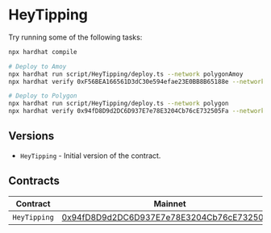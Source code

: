 # HeyTipping

Try running some of the following tasks:

```sh
npx hardhat compile

# Deploy to Amoy
npx hardhat run script/HeyTipping/deploy.ts --network polygonAmoy
npx hardhat verify 0xF56BEA166561D3dC30e594efae23E0BB8B65188e --network polygonAmoy

# Deploy to Polygon
npx hardhat run script/HeyTipping/deploy.ts --network polygon
npx hardhat verify 0x94fD8D9d2DC6D937E7e78E3204Cb76cE732505Fa --network polygon
```

## Versions

- `HeyTipping` - Initial version of the contract.

## Contracts

| Contract     | Mainnet                                                                                                                      | Amoy                                                                                                                            |
| ------------ | ---------------------------------------------------------------------------------------------------------------------------- | ------------------------------------------------------------------------------------------------------------------------------- |
| `HeyTipping` | [0x94fD8D9d2DC6D937E7e78E3204Cb76cE732505Fa](https://www.oklink.com/amoy/address/0x94fD8D9d2DC6D937E7e78E3204Cb76cE732505Fa) | [0xF56BEA166561D3dC30e594efae23E0BB8B65188e](https://www.oklink.com/polygon/address/0xF56BEA166561D3dC30e594efae23E0BB8B65188e) |
